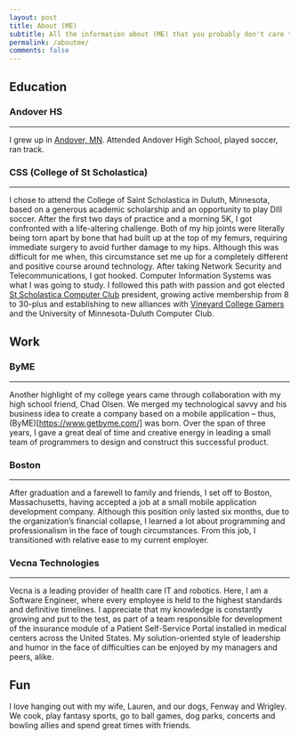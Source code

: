 ```yaml
---
layout: post
title: About (ME)
subtitle: All the information about (ME) that you probably don't care to know
permalink: /aboutme/
comments: false
---
```


## Education
### Andover HS
-----
  I grew up in [Andover, MN](http://en.wikipedia.org/wiki/Andover,_Minnesota). Attended Andover High School, played soccer, ran track.
### CSS (College of St Scholastica)
-----
  I chose to attend the College of Saint Scholastica in Duluth, Minnesota, based on a generous academic scholarship and an opportunity to play DIII soccer. After the first two days of practice and a morning 5K, I got confronted with a life-altering challenge. Both of my hip joints were literally being torn apart by bone that had built up at the top of my femurs, requiring immediate surgery to avoid further damage to my hips. Although this was difficult for me when, this circumstance set me up for a completely different and positive course around technology. After taking Network Security and Telecommunications, I got hooked. Computer Information Systems was what I was going to study. I followed this path with passion and got elected [St Scholastica Computer Club](http://student.css.edu/cis/) president, growing active membership from 8 to 30-plus and establishing to new alliances with [Vineyard College Gamers](https://www.facebook.com/groups/175670680210/) and the University of Minnesota-Duluth Computer Club.

## Work
### ByME
-----
  Another highlight of my college years came through collaboration with my high school friend, Chad Olsen. We merged my technological savvy and his business idea to create a company based on a mobile application – thus, (ByME)[https://www.getbyme.com/] was born. Over the span of three years, I gave a great deal of time and creative energy in leading a small team of programmers to design and construct this successful product.
### Boston
-----
  After graduation and a farewell to family and friends, I set off to Boston, Massachusetts, having accepted a job at a small mobile application development company. Although this position only lasted six months, due to the organization’s financial collapse, I learned a lot about programming and professionalism in the face of tough circumstances. From this job, I transitioned with relative ease to my current employer.
### Vecna Technologies
-----
  Vecna is a leading provider of health care IT and robotics. Here, I am a Software Engineer, where every employee is held to the highest standards and definitive timelines. I appreciate that my knowledge is constantly growing and put to the test, as part of a team responsible for development of the insurance module of a Patient Self-Service Portal installed in medical centers across the United States. My solution-oriented style of leadership and humor in the face of difficulties can be enjoyed by my managers and peers, alike.

## Fun
  I love hanging out with my wife, Lauren, and our dogs, Fenway and Wrigley. We cook, play fantasy sports, go to ball games, dog parks, concerts and bowling allies and spend great times with friends.